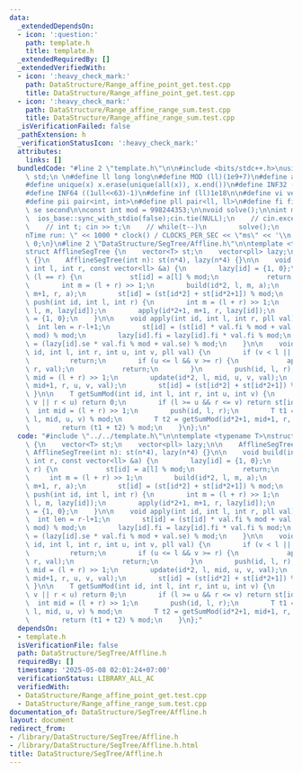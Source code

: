 ```yaml
---
data:
  _extendedDependsOn:
  - icon: ':question:'
    path: template.h
    title: template.h
  _extendedRequiredBy: []
  _extendedVerifiedWith:
  - icon: ':heavy_check_mark:'
    path: DataStructure/Range_affine_point_get.test.cpp
    title: DataStructure/Range_affine_point_get.test.cpp
  - icon: ':heavy_check_mark:'
    path: DataStructure/Range_affine_range_sum.test.cpp
    title: DataStructure/Range_affine_range_sum.test.cpp
  _isVerificationFailed: false
  _pathExtension: h
  _verificationStatusIcon: ':heavy_check_mark:'
  attributes:
    links: []
  bundledCode: "#line 2 \"template.h\"\n\n#include <bits/stdc++.h>\nusing namespace\
    \ std;\n \n#define ll long long\n#define MOD (ll)(1e9+7)\n#define all(x) (x).begin(),(x).end()\n\
    #define unique(x) x.erase(unique(all(x)), x.end())\n#define INF32 ((1ull<<31)-1)\n\
    #define INF64 ((1ull<<63)-1)\n#define inf (ll)1e18\n\n#define vi vector<int>\n\
    #define pii pair<int, int>\n#define pll pair<ll, ll>\n#define fi first\n#define\
    \ se second\n\nconst int mod = 998244353;\n\nvoid solve();\n\nint main(){\n  \
    \  ios_base::sync_with_stdio(false);cin.tie(NULL);\n    // cin.exceptions(cin.failbit);\n\
    \    // int t; cin >> t;\n    // while(t--)\n        solve();\n    cerr << \"\\\
    nTime run: \" << 1000 * clock() / CLOCKS_PER_SEC << \"ms\" << '\\n';\n    return\
    \ 0;\n}\n#line 2 \"DataStructure/SegTree/Affline.h\"\n\ntemplate <typename T>\n\
    struct AfflineSegTree {\n    vector<T> st;\n    vector<pll> lazy;\n\n    AfflineSegTree()\
    \ {}\n    AfflineSegTree(int n): st(n*4), lazy(n*4) {}\n\n    void build(int id,\
    \ int l, int r, const vector<ll> &a) {\n        lazy[id] = {1, 0};\n        if\
    \ (l == r) {\n            st[id] = a[l] % mod;\n            return;\n        }\n\
    \        int m = (l + r) >> 1;\n        build(id*2, l, m, a);\n        build(id*2+1,\
    \ m+1, r, a);\n        st[id] = (st[id*2] + st[id*2+1]) % mod;\n    }\n\n    void\
    \ push(int id, int l, int r) {\n        int m = (l + r) >> 1;\n        apply(id*2,\
    \ l, m, lazy[id]);\n        apply(id*2+1, m+1, r, lazy[id]);\n        lazy[id]\
    \ = {1, 0};\n    }\n\n    void apply(int id, int l, int r, pll val) {\n      \
    \  int len = r-l+1;\n        st[id] = (st[id] * val.fi % mod + val.se * len %\
    \ mod) % mod;\n        lazy[id].fi = lazy[id].fi * val.fi % mod;\n        lazy[id].se\
    \ = (lazy[id].se * val.fi % mod + val.se) % mod;\n    }\n\n    void update(int\
    \ id, int l, int r, int u, int v, pll val) {\n        if (v < l || u > r)\n  \
    \          return;\n        if (u <= l && v >= r) {\n            apply(id, l,\
    \ r, val);\n            return;\n        }\n        push(id, l, r);\n        int\
    \ mid = (l + r) >> 1;\n        update(id*2, l, mid, u, v, val);\n        update(id*2+1,\
    \ mid+1, r, u, v, val);\n        st[id] = (st[id*2] + st[id*2+1]) % mod;\n   \
    \ }\n\n    T getSumMod(int id, int l, int r, int u, int v) {\n        if (l >\
    \ v || r < u) return 0;\n        if (l >= u && r <= v) return st[id];\n      \
    \  int mid = (l + r) >> 1;\n        push(id, l, r);\n        T t1 = getSumMod(id*2,\
    \ l, mid, u, v) % mod;\n        T t2 = getSumMod(id*2+1, mid+1, r, u, v) % mod;\n\
    \        return (t1 + t2) % mod;\n    }\n};\n"
  code: "#include \"../../template.h\"\n\ntemplate <typename T>\nstruct AfflineSegTree\
    \ {\n    vector<T> st;\n    vector<pll> lazy;\n\n    AfflineSegTree() {}\n   \
    \ AfflineSegTree(int n): st(n*4), lazy(n*4) {}\n\n    void build(int id, int l,\
    \ int r, const vector<ll> &a) {\n        lazy[id] = {1, 0};\n        if (l ==\
    \ r) {\n            st[id] = a[l] % mod;\n            return;\n        }\n   \
    \     int m = (l + r) >> 1;\n        build(id*2, l, m, a);\n        build(id*2+1,\
    \ m+1, r, a);\n        st[id] = (st[id*2] + st[id*2+1]) % mod;\n    }\n\n    void\
    \ push(int id, int l, int r) {\n        int m = (l + r) >> 1;\n        apply(id*2,\
    \ l, m, lazy[id]);\n        apply(id*2+1, m+1, r, lazy[id]);\n        lazy[id]\
    \ = {1, 0};\n    }\n\n    void apply(int id, int l, int r, pll val) {\n      \
    \  int len = r-l+1;\n        st[id] = (st[id] * val.fi % mod + val.se * len %\
    \ mod) % mod;\n        lazy[id].fi = lazy[id].fi * val.fi % mod;\n        lazy[id].se\
    \ = (lazy[id].se * val.fi % mod + val.se) % mod;\n    }\n\n    void update(int\
    \ id, int l, int r, int u, int v, pll val) {\n        if (v < l || u > r)\n  \
    \          return;\n        if (u <= l && v >= r) {\n            apply(id, l,\
    \ r, val);\n            return;\n        }\n        push(id, l, r);\n        int\
    \ mid = (l + r) >> 1;\n        update(id*2, l, mid, u, v, val);\n        update(id*2+1,\
    \ mid+1, r, u, v, val);\n        st[id] = (st[id*2] + st[id*2+1]) % mod;\n   \
    \ }\n\n    T getSumMod(int id, int l, int r, int u, int v) {\n        if (l >\
    \ v || r < u) return 0;\n        if (l >= u && r <= v) return st[id];\n      \
    \  int mid = (l + r) >> 1;\n        push(id, l, r);\n        T t1 = getSumMod(id*2,\
    \ l, mid, u, v) % mod;\n        T t2 = getSumMod(id*2+1, mid+1, r, u, v) % mod;\n\
    \        return (t1 + t2) % mod;\n    }\n};"
  dependsOn:
  - template.h
  isVerificationFile: false
  path: DataStructure/SegTree/Affline.h
  requiredBy: []
  timestamp: '2025-05-08 02:01:24+07:00'
  verificationStatus: LIBRARY_ALL_AC
  verifiedWith:
  - DataStructure/Range_affine_point_get.test.cpp
  - DataStructure/Range_affine_range_sum.test.cpp
documentation_of: DataStructure/SegTree/Affline.h
layout: document
redirect_from:
- /library/DataStructure/SegTree/Affline.h
- /library/DataStructure/SegTree/Affline.h.html
title: DataStructure/SegTree/Affline.h
---
```

